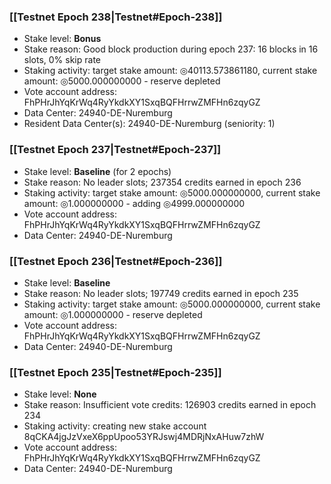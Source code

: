 ### [[Testnet Epoch 238|Testnet#Epoch-238]]
* Stake level: **Bonus**
* Stake reason: Good block production during epoch 237: 16 blocks in 16 slots, 0% skip rate
* Staking activity: target stake amount: ◎40113.573861180, current stake amount: ◎5000.000000000 - reserve depleted
* Vote account address: FhPHrJhYqKrWq4RyYkdkXY1SxqBQFHrrwZMFHn6zqyGZ
* Data Center: 24940-DE-Nuremburg
* Resident Data Center(s): 24940-DE-Nuremburg (seniority: 1)
### [[Testnet Epoch 237|Testnet#Epoch-237]]
* Stake level: **Baseline** (for 2 epochs)
* Stake reason: No leader slots; 237354 credits earned in epoch 236
* Staking activity: target stake amount: ◎5000.000000000, current stake amount: ◎1.000000000 - adding ◎4999.000000000
* Vote account address: FhPHrJhYqKrWq4RyYkdkXY1SxqBQFHrrwZMFHn6zqyGZ
* Data Center: 24940-DE-Nuremburg
### [[Testnet Epoch 236|Testnet#Epoch-236]]
* Stake level: **Baseline**
* Stake reason: No leader slots; 197749 credits earned in epoch 235
* Staking activity: target stake amount: ◎5000.000000000, current stake amount: ◎1.000000000 - reserve depleted
* Vote account address: FhPHrJhYqKrWq4RyYkdkXY1SxqBQFHrrwZMFHn6zqyGZ
* Data Center: 24940-DE-Nuremburg
### [[Testnet Epoch 235|Testnet#Epoch-235]]
* Stake level: **None**
* Stake reason: Insufficient vote credits: 126903 credits earned in epoch 234
* Staking activity: creating new stake account 8qCKA4jgJzVxeX6ppUpoo53YRJswj4MDRjNxAHuw7zhW
* Vote account address: FhPHrJhYqKrWq4RyYkdkXY1SxqBQFHrrwZMFHn6zqyGZ
* Data Center: 24940-DE-Nuremburg